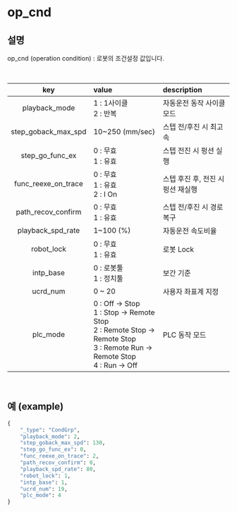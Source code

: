 ﻿# op_cnd

## 설명
op_cnd (operation condition) : 로봇의 조건설정 값입니다.

<br>

|key|value|description|
|:---:|:---|:---|
|playback_mode| 1 : 1사이클 <br> 2 : 반복|자동운전 동작 사이클 모드|
|step_goback_max_spd|10~250 (mm/sec)|스텝 전/후진 시 최고속|
|step_go_func_ex|0 : 무효 <br> 1 : 유효|스텝 전진 시 펑션 실행|
|func_reexe_on_trace|0 : 무효 <br> 1 : 유효 <br> 2 : I On|스텝 후진 후, 전진 시 펑션 재실행|
|path_recov_confirm|0 : 무효 <br> 1 : 유효|스텝 전/후진 시 경로복구|
|playback_spd_rate|1~100 (%)|자동운전 속도비율|
|robot_lock|0 : 무효 <br> 1 : 유효 |로봇 Lock|
|intp_base|0 : 로봇툴 <br> 1 : 정치툴|보간 기준|
|ucrd_num|0 ~ 20|사용자 좌표계 지정|
|plc_mode|0 : Off -> Stop <br> 1 : Stop -> Remote Stop <br> 2 : Remote Stop -> Remote Stop <br> 3 : Remote Run -> Remote Stop <br> 4 : Run -> Off|PLC 동작 모드|

<br>

## 예 (example)

```python
{
    "_type": "CondGrp",
    "playback_mode": 2,
    "step_goback_max_spd": 130,
    "step_go_func_ex": 0,
    "func_reexe_on_trace": 2,
    "path_recov_confirm": 0,
    "playback_spd_rate": 80,
    "robot_lock": 1,
    "intp_base": 1,
    "ucrd_num": 19,
    "plc_mode": 4
}
```

